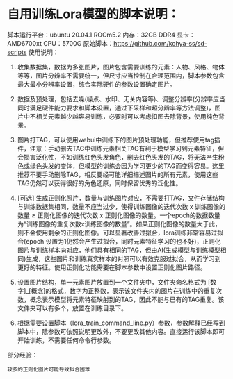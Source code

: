 # 自用训练Lora模型的脚本说明：

脚本运行平台：ubuntu 20.04.1 ROCm5.2 内存：32GB DDR4 显卡：AMD6700xt CPU：5700G
原始脚本：https://github.com/kohya-ss/sd-scripts
使用说明：

1. 收集数据集，数据为多张图片，图片包含需要训练的元素：人物、风格、物体等等，图片分辨率不需要统一，但尺寸应当控制在合理范围内，脚本参数包含最大最小分辨率设置，综合实际硬件的参数设置确定图片。

2. 数据及预处理，包括去噪(噪点、水印、无关内容等)、调整分辨率(分辨率应当同时满足硬件能力要求和脚本设置，通过下采样和超分辨率等方法调整)，图片中不相关元素越少越容易训练，必要时可以考虑扣图去除背景，使用纯色背景。

3. 图片打TAG，可以使用webui中训练下的图片预处理功能，但推荐使用tag插件，注意：手动删去TAG中训练元素相关TAG有利于模型学习到元素特征，但会损害泛化性，不如训练红色头发角色，删去红色头发的TAG，将无法产生粉色或绿色头发的变体，但模型的训练会因为学习更少的TAG而变得容易。这里推荐不要手动删除TAG，相反要经可能详细描述图片的所有元素，使用这些TAG仍然可以获得很好的角色还原，同时保留优秀的泛化性。

4. [可选] 生成正则化照片，数量与训练图片对应，不需要打TAG，文件存储结构与训练数据集相同，数量不应当过少，使得训练图像的迭代次数 x 训练图像的数量 ≥ 正则化图像的迭代次数 x 正则化图像的数量。一个epoch的数据数量为“训练图像的重复次数x训练图像的数量”。如果正则化图像的数量大于此，则不会使用剩余的正则化图像。可以显著改善过拟合，lora训练非常容易过拟合(epoch 设置为1仍然会产生过拟合，同时元素特征学习的也不好)，正则化图片与训练样本向对应，他们具有相同的TAG，但由AI(生成模型与训练模型相同)生成，这些图片和训练真实样本的对照可以有效克服过拟合，从而学习到更好的特征。使用正则化功能需要在脚本参数中设置正则化图片路径。

5. 设置图片结构，单一元素图片放置到一个文件夹中，文件夹命名格式为 [数字]_[概念]的格式，数字为正整数，表示该文件夹内的图片在训练中的重复次数，概念表示模型将元素特征映射到的TAG，因此不能与已有的TAG重复。该文件夹可以有多个，放置在训练目录下。

6. 根据需要设置脚本（lora_train_command_line.py）参数，参数解释已经写到脚本中，除参数可依照说明更改外，不要更改其他内容。直接运行该脚本即可开始训练，不需要任何命令行参数。

部分经验：
```
较多的正则化图片可能导致拟合困难
```
